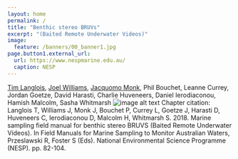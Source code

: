 ```yaml
---
layout: home
permalink: /
title: "Benthic stereo BRUVs"
excerpt: "(Baited Remote Underwater Videos)"
image:
  feature: /banners/00_banner1.jpg
page.button1.external_url:
  url: https://www.nespmarine.edu.au/
  caption: NESP
---
```


[Tim Langlois](mailto:tim.langlois@uwa.edu.au), [Joel Williams](mailto:joel.williams@dpi.nsw.gov.au), [Jacquomo Monk](mailto:jacquomo.monk@utas.edu.au), Phil Bouchet, Leanne Currey, Jordan Goetze, David Harasti, Charlie Huveneers, Daniel Ierodiaconou, Hamish Malcolm, Sasha Whitmarsh
<centre>
![image alt text](/images/figures/image_5.0.png)
</centre>
Chapter citation:
Langlois T, Williams J, Monk J, Bouchet P, Currey L, Goetze J, Harasti D, Huveneers C, Ierodiaconou D, Malcolm H, Whitmarsh S. 2018. Marine sampling field manual for benthic stereo BRUVS (Baited Remote Underwater Videos). In Field Manuals for Marine Sampling to Monitor Australian Waters, Przeslawski R, Foster S (Eds). National Environmental Science Programme (NESP). pp. 82-104. 

